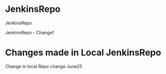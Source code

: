 # JenkinsRepo
JenkinsRepo

JenkinsRepo - Change1

# Changes made in Local JenkinsRepo
Change in local Repo 
change June25
